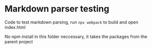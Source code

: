 # Markdown parser testing

Code to test markdown parsing, run `npx webpack` to build and open index.html

No npm install in this folder neccessary, it takes the packages from the parent project
